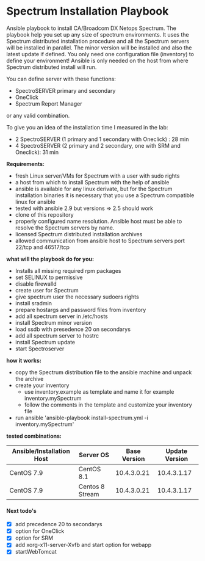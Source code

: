 # Spectrum Installation Playbook
Ansible playbook to install CA/Broadcom DX Netops Spectrum.
The playbook help you set up any size of spectrum environments.
It uses the Spectrum distributed installation procedure and all the Spectrum servers will be installed in parallel.
The minor version will be installed and also the latest update if defined.
You only need one configuration file (inventory) to define your environment!
Ansible is only needed on the host from where Spectrum distributed install will run. 

You can define server with these functions:
* SpectroSERVER primary and secondary
* OneClick
* Spectrum Report Manager

or any valid combination.

To give you an idea of the installation time I measured in the lab:
* 2 SpectroSERVER (1 primary and 1 secondary with Oneclick) : 28 min
* 4 SpectroSERVER (2 primary and 2 secondary, one with SRM and Oneclick): 31 min

**Requirements:**
* fresh Linux server/VMs for Spectrum with a user with sudo rights
* a host from which to install Spectrum with the help of ansible
* ansible is available for any linux derivate, but for the Spectrum installation binaries it is necessary that you use a Spectrum compatible linux for ansible
* tested with ansible 2.9 but versions => 2.5 should work
* clone of this repository
* properly configured name resolution. Ansible host must be able to resolve the Spectrum servers by name.
* licensed Spectrum distributed installation archives
* allowed communication from ansible host to Spectrum servers port 22/tcp and 46517/tcp

**what will the playbook do for you:**

* Installs all missing required rpm packages
* set SELINUX to permissive
* disable firewalld
* create user for Spectrum
* give spectrum user the necessary sudoers rights
* install sradmin
* prepare hostargs and password files from inventory 
* add all spectrum server in /etc/hosts
* install Spectrum minor version
* load ssdb with presedence 20 on secondarys
* add all spectrum server to hostrc
* install Spectrum update 
* start Spectroserver

**how it works:**

* copy the Spectrum distribution file to the ansible machine and unpack the archive
* create your inventory
  * use inventory.example as template and name it for example inventory.mySpectrum
  * follow the comments in the template and customize your inventory file
* run ansible 'ansible-playbook install-spectrum.yml -i inventory.mySpectrum'


**tested combinations:**

|Ansible/Installation Host|Server OS|Base Version|Update Version|
|----------|----------|----------|----------|
|CentOS 7.9|CentOS 8.1|10.4.3.0.21|10.4.3.1.17|
|CentOS 7.9|Centos 8 Stream|10.4.3.0.21|10.4.3.1.17|

#### Next todo's
- [x] add precedence 20 to secondarys
- [x] option for OneClick
- [x] option for SRM
- [x] add xorg-x11-server-Xvfb and start option for webapp
- [x] startWebTomcat 
